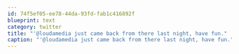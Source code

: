 ```yaml
---
id: 74f5ef05-ee78-44da-93fd-fab1c416892f
blueprint: text
category: twitter
title: "'@loudamedia just came back from there last night, have fun."
caption: "'@loudamedia just came back from there last night, have fun."
---
```

